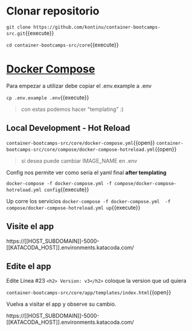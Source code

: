 # Clonar repositorio

`git clone https://github.com/kontinu/container-bootcamps-src.git`{{execute}}

`cd container-bootcamps-src/core`{{execute}}



# [Docker Compose](https://docs.docker.com/compose/)


Para empezar a utilizar debe copiar el .env.example a .env


`cp .env.example .env`{{execute}}

> con estas podemos hacer "templating" :)

## Local Development - Hot Reload


`container-bootcamps-src/core/docker-compose.yml`{{open}}
`container-bootcamps-src/core/compose/docker-compose-hotreload.yml`{{open}}

> si desea puede cambiar IMAGE_NAME en .env

Config nos permite ver como seria el yaml final **after templating**

`docker-compose -f docker-compose.yml -f compose/docker-compose-hotreload.yml config`{{execute}}



Up corre los servicios
`docker-compose -f docker-compose.yml  -f compose/docker-compose-hotreload.yml up`{{execute}}


## Visite el app

https://[[HOST_SUBDOMAIN]]-5000-[[KATACODA_HOST]].environments.katacoda.com/



## Edite el app

Edite Línea #23 `<h2> Version: v3</h2>` coloque la version que ud quiera


`container-bootcamps-src/core/app/templates/index.html`{{open}}


Vuelva a visitar el app y observe su cambio.


https://[[HOST_SUBDOMAIN]]-5000-[[KATACODA_HOST]].environments.katacoda.com/
